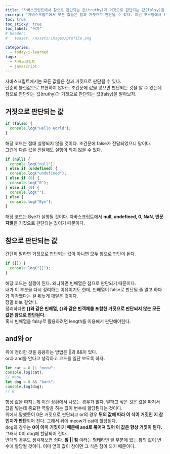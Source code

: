 ```yaml
---
title: "자바스크립트에서 참으로 판단되는 값(truthy)과 거짓으로 판단되는 값(falsy)을 알아보자."
excerpt: "자바스크립트에서 모든 값들은 참과 거짓으로 판단될 수 있다. 이번 포스팅에서 truthy와 falsy를 알아보자."
toc: true
toc_sticky: true
toc_label: "목차"
# header:
#   teaser: /assets/images/profile.png

categories:
  - today-i-learned
tags:
  - 자바스크립트
  - javascript
---
```


자바스크립트에서는 모든 값들은 참과 거짓으로 판단될 수 있다.  
단순히 불린값으로 표현하지 않아도 조건문에 값을 넣으면 판단되는 것을 알 수 있는데  
참으로 판단되는 값(truthy)과 거짓으로 판단되는 값(falsy)을 알아보자.

## 거짓으로 판단되는 값

```javascript
if (false) {
  console.log("Hello World");
}
```

해당 코드는 절대 실행되지 않을 것이다. 조건문에 false가 전달되었으니 말이다.  
그런데 다른 값을 전달해도 실행이 되지 않을 수 있다.

```javascript
if (null) {
  console.log("null");
} else if (undefined) {
  console.log("undefined");
} else if (0) {
  console.log("0");
} else if (0) {
  console.log("");
} else {
  console.log("Bye");
}
```

해당 코드는 Bye가 실행될 것이다. 자바스크립트에서 **null, undefined, 0, NaN, 빈문자열**은 거짓으로 판단되는 값이기 때문이다.

## 참으로 판단되는 값

간단히 말하면 거짓으로 판단되는 값이 아니면 모두 참으로 판단이 된다.

```javascript
if ([]) {
  console.log("[]");
}
```

해당 코드는 실행이 된다. 왜냐하면 빈배열은 참으로 판단되기 때문이다.  
내가 이 부분을 다시 정리하는 이유이기도 한데, 빈배열이 false로 판단될 줄 알고 하다가 착각했다는 걸 뒤늦게 깨달은 것이다.  
정말 바보 같았다.  
정리하자면 **[]와 같은 빈배열, {}와 같은 빈객체를 포함한 거짓으로 판단되지 않는 모든 값은 참으로 판단된다.**  
혹시 빈배열을 falsy로 활용하려면 length를 이용해서 판단해야한다.

## and와 or

위에 정리한 것을 응용하는 방법은 ||과 &&이 있다.  
or과 and를 안다고 생각하고 코드를 일단 보도록 하자.

```javascript
let cat = 0 || "meow";
console.log(cat);
// meow
let dog = 0 && "bark";
console.log(dog);
// 0
```

항상 값을 따지는게 이런 상황에서 나오는 경우가 많다. 말하고 싶은 것은 값을 따져서 값을 넣는데 중요한 역할을 하는 값이 변수에 할당된다는 것이다.  
위에서 말했듯이 0은 거짓으로 판단되고 or의 경우 **뒤의 값에 따라 이 식이 거짓인 지 참인지가 판단**되어 진다. 그래서 뒤에 meow가 cat에 할당된다.  
dog의 경우는 **0이 이미 거짓이기 때문에 and로 묶어져 있어 이 값은 항상 거짓이 된다.** 그래서 0이 dog에 할당되어 진다.  
반대의 경우도 생각해보면 쉽다. **참 || 참** 이라는 형태라면 앞 부분에 있는 참의 값이 변수에 할당될 것이다. 이미 앞의 값이 참이면 그 식은 참이 되기 때문이다.
